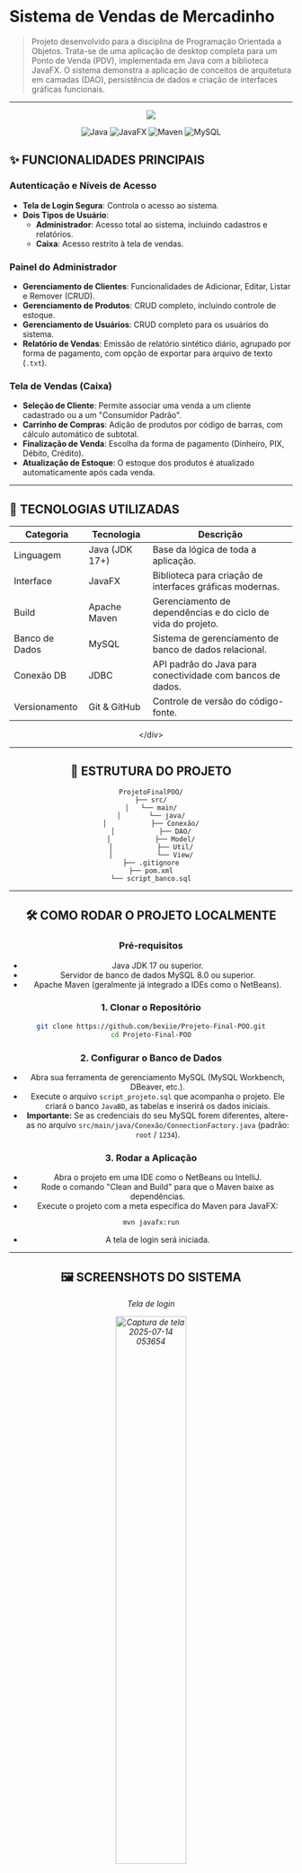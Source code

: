 # Sistema de Vendas de Mercadinho

> Projeto desenvolvido para a disciplina de Programação Orientada a Objetos. Trata-se de uma aplicação de desktop completa para um Ponto de Venda (PDV), implementada em Java com a biblioteca JavaFX. O sistema demonstra a aplicação de conceitos de arquitetura em camadas (DAO), persistência de dados e criação de interfaces gráficas funcionais.
-----
<p align="center">
<img src="https://img.shields.io/badge/STATUS-CONCLU%C3%8DDO-green"
</p>

<p align="center">
<img src="https://img.shields.io/badge/Java-ED8B00?style=for-the-badge\&logo=openjdk\&logoColor=white" alt="Java"/>
<img src="https://img.shields.io/badge/JavaFX-07405E?style=for-the-badge\&logo=oracle\&logoColor=white" alt="JavaFX"/>
<img src="https://img.shields.io/badge/Maven-C71A36?style=for-the-badge\&logo=apachemaven\&logoColor=white" alt="Maven"/>
<img src="https://img.shields.io/badge/MySQL-4479A1?style=for-the-badge\&logo=mysql\&logoColor=white" alt="MySQL"/>
</p>

## ✨ FUNCIONALIDADES PRINCIPAIS

### Autenticação e Níveis de Acesso

  - **Tela de Login Segura**: Controla o acesso ao sistema.
  - **Dois Tipos de Usuário**:
      - **Administrador**: Acesso total ao sistema, incluindo cadastros e relatórios.
      - **Caixa**: Acesso restrito à tela de vendas.

### Painel do Administrador

  - **Gerenciamento de Clientes**: Funcionalidades de Adicionar, Editar, Listar e Remover (CRUD).
  - **Gerenciamento de Produtos**: CRUD completo, incluindo controle de estoque.
  - **Gerenciamento de Usuários**: CRUD completo para os usuários do sistema.
  - **Relatório de Vendas**: Emissão de relatório sintético diário, agrupado por forma de pagamento, com opção de exportar para arquivo de texto (`.txt`).

### Tela de Vendas (Caixa)

  - **Seleção de Cliente**: Permite associar uma venda a um cliente cadastrado ou a um "Consumidor Padrão".
  - **Carrinho de Compras**: Adição de produtos por código de barras, com cálculo automático de subtotal.
  - **Finalização de Venda**: Escolha da forma de pagamento (Dinheiro, PIX, Débito, Crédito).
  - **Atualização de Estoque**: O estoque dos produtos é atualizado automaticamente após cada venda.

-----

## 🚀 TECNOLOGIAS UTILIZADAS

<div align="center"\>

| Categoria     | Tecnologia           | Descrição                                         |
|---------------|----------------------|---------------------------------------------------|
| Linguagem     | Java (JDK 17+)       | Base da lógica de toda a aplicação.               |
| Interface     | JavaFX               | Biblioteca para criação de interfaces gráficas modernas. |
| Build         | Apache Maven         | Gerenciamento de dependências e do ciclo de vida do projeto. |
| Banco de Dados| MySQL                | Sistema de gerenciamento de banco de dados relacional. |
| Conexão DB    | JDBC                 | API padrão do Java para conectividade com bancos de dados. |
| Versionamento | Git & GitHub         | Controle de versão do código-fonte.               |

</div\>

-----

## 📂 ESTRUTURA DO PROJETO

```
ProjetoFinalPOO/
├── src/
│   └── main/
│       └── java/
│           ├── Conexão/
│           ├── DAO/
│           ├── Model/
│           ├── Util/
│           └── View/
├── .gitignore
├── pom.xml
└── script_banco.sql
```

-----

## 🛠 COMO RODAR O PROJETO LOCALMENTE

### Pré-requisitos

  - Java JDK 17 ou superior.
  - Servidor de banco de dados MySQL 8.0 ou superior.
  - Apache Maven (geralmente já integrado a IDEs como o NetBeans).

### 1\. Clonar o Repositório

```bash
git clone https://github.com/bexiie/Projeto-Final-POO.git
cd Projeto-Final-POO
```

### 2\. Configurar o Banco de Dados

  - Abra sua ferramenta de gerenciamento MySQL (MySQL Workbench, DBeaver, etc.).
  - Execute o arquivo `script_projeto.sql` que acompanha o projeto. Ele criará o banco `JavaBD`, as tabelas e inserirá os dados iniciais.
  - **Importante:** Se as credenciais do seu MySQL forem diferentes, altere-as no arquivo `src/main/java/Conexão/ConnectionFactory.java` (padrão: `root` / `1234`).

### 3\. Rodar a Aplicação

  - Abra o projeto em uma IDE como o NetBeans ou IntelliJ.
  - Rode o comando "Clean and Build" para que o Maven baixe as dependências.
  - Execute o projeto com a meta específica do Maven para JavaFX:

<!-- end list -->

```bash
mvn javafx:run
```

  - A tela de login será iniciada.

-----

## 🖼 SCREENSHOTS DO SISTEMA

<p align="center"\><i>Tela de login</i\></p\>
<p align="center"\>
<img width="50%" alt="Captura de tela 2025-07-14 053654" src="https://github.com/user-attachments/assets/9c02c51e-e974-4a80-8f76-f142ab4711ed" />
</p>

<p align="center"\><i>Painel de Controle do Administrador</i></p>
<p align="center"\>
<img width="50%" alt="Captura de tela 2025-07-14 053715" src="https://github.com/user-attachments/assets/7d17e958-aacc-4b9c-aa13-a638f7f3a6ff" />
</p>

<p align="center"\><i>Tela de Gerenciamento de Clientes com Formulário de Edição</i></p>
<p align="center"\>
<img width="50%" alt="imagem_2025-07-14_055834915" src="https://github.com/user-attachments/assets/154ef842-b7f6-4aad-8866-107b3f9d921e" />
</p>

<p align="center"\><i>Tela de Gerenciamento de Produtos com Formulário de Edição</i></p>
<p align="center"\>
<img width="50%" alt="Captura de tela 2025-07-14 060554" src="https://github.com/user-attachments/assets/2209fca1-cee4-4e51-86aa-b522859b221f" />
</p>

<p align="center"\><i>Tela de Gerenciamento de Usuários com Formulário de Edição</i></p>
<p align="center"\>
<img width="50%" alt="Captura de tela 2025-07-14 060612" src="https://github.com/user-attachments/assets/e787566e-02f9-4349-b01c-f045b5b92f9e" />
</p>

<p align="center"\><i>Tela de Relatório Sintético de Vendas</i></p>
<p align="center"\>
<img width="50%" alt="Captura de tela 2025-07-14 060719" src="https://github.com/user-attachments/assets/cb08528c-e02a-4c53-a268-6b2c213952a6" />
</p>

<p align="center"\><i>Tela de Formulário de Vendas</i></p>
<p align="center"\>
<img width="50%" alt="Captura de tela 2025-07-14 061430" src="https://github.com/user-attachments/assets/7f4d81bd-9d20-4d64-8f83-3adad62c8794" />
</p>

<p align="center"\><i>Tela de Seleção de Clientes</i></p>
<p align="center"\>
<img width="50%" alt="imagem_2025-07-14_061725151" src="https://github.com/user-attachments/assets/7d73d3e0-8c3b-4ad1-8a5b-82044c93106c" />
</p>

<p align="center"\><i>Tela de Forma de Pagamento</i></p>
<p align="center"\>
<img width="50%" alt="imagem_2025-07-14_062127522" src="https://github.com/user-attachments/assets/ca74d727-175a-4b70-b812-4a3b66456b22" />
</p>
